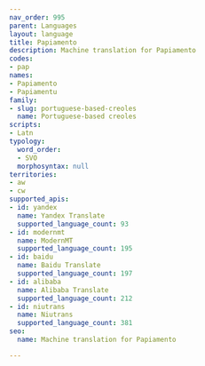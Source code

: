 ```yaml
---
nav_order: 995
parent: Languages
layout: language
title: Papiamento
description: Machine translation for Papiamento
codes:
- pap
names:
- Papiamento
- Papiamentu
family:
- slug: portuguese-based-creoles
  name: Portuguese-based creoles
scripts:
- Latn
typology:
  word_order:
  - SVO
  morphosyntax: null
territories:
- aw
- cw
supported_apis:
- id: yandex
  name: Yandex Translate
  supported_language_count: 93
- id: modernmt
  name: ModernMT
  supported_language_count: 195
- id: baidu
  name: Baidu Translate
  supported_language_count: 197
- id: alibaba
  name: Alibaba Translate
  supported_language_count: 212
- id: niutrans
  name: Niutrans
  supported_language_count: 381
seo:
  name: Machine translation for Papiamento

---
```


